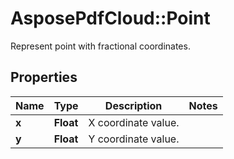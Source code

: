 ﻿# AsposePdfCloud::Point
Represent point with fractional coordinates.

## Properties
Name | Type | Description | Notes
------------ | ------------- | ------------- | -------------
**x** | **Float** | X coordinate value. | 
**y** | **Float** | Y coordinate value. | 



